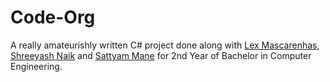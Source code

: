 # Code-Org

A really amateurishly written C# project done along with [Lex Mascarenhas](https://github.com/lex03), [Shreeyash Naik](https://github.com/naikshreeyash) and [Sattyam Mane](https://github.com/PhantomHydrino) for 2nd Year of Bachelor in Computer Engineering.
